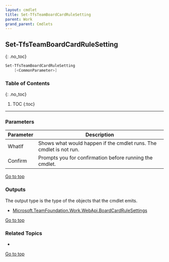 ```yaml
---
layout: cmdlet
title: Set-TfsTeamBoardCardRuleSetting
parent: Work
grand_parent: Cmdlets
---
```

## Set-TfsTeamBoardCardRuleSetting
{: .no_toc}



```powershell
Set-TfsTeamBoardCardRuleSetting
    [<CommonParameter>]

```

### Table of Contents
{: .no_toc}

1. TOC
{:toc}

-----
### Parameters

| Parameter | Description |
|:----------|-------------|
 | WhatIf | Shows what would happen if the cmdlet runs. The cmdlet is not run. |
 | Confirm | Prompts you for confirmation before running the cmdlet. |
 
[Go to top](#set-tfsteamboardcardrulesetting)

### Outputs

The output type is the type of the objects that the cmdlet emits.

* [Microsoft.TeamFoundation.Work.WebApi.BoardCardRuleSettings](https://docs.microsoft.com/en-us/dotnet/api/Microsoft.TeamFoundation.Work.WebApi.BoardCardRuleSettings)

[Go to top](#set-tfsteamboardcardrulesetting)

### Related Topics

* 


[Go to top](#set-tfsteamboardcardrulesetting)

